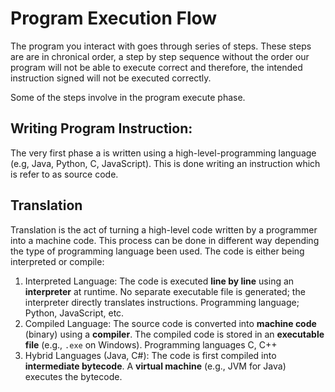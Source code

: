 # Program Execution Flow

The program you interact with goes through series of steps. These steps are are in chronical order, a step by step sequence without the order our program will not be able to execute correct and therefore, the intended instruction signed will not  be executed correctly.

Some of the steps involve in the program execute phase.

## Writing Program Instruction:

 The very first phase a is written using a high-level-programming language (e.g, Java, Python, C, JavaScript). This is done writing an instruction which is refer to as source code. 

## Translation

Translation is the act of turning a high-level code written by a programmer into a machine code. This process can be done in different way depending the type of programming language been used. The code is either being interpreted or compile:

1. Interpreted Language: The code is executed **line by line** using an **interpreter** at runtime. No separate executable file is generated; the interpreter directly translates instructions. Programming language; Python, JavaScript, etc.
2. Compiled Language: The source code is converted into **machine code** (binary) using a **compiler**. The compiled code is stored in an **executable file** (e.g., `.exe` on Windows). Programming languages C, C++
3. Hybrid Languages (Java, C#): The code is first compiled into **intermediate bytecode**. A **virtual machine** (e.g., JVM for Java) executes the bytecode.

